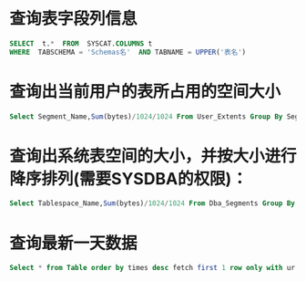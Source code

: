 # 查询表字段列信息 
```sql
SELECT  t.*  FROM  SYSCAT.COLUMNS t
WHERE  TABSCHEMA = 'Schemas名'  AND TABNAME = UPPER('表名')
```
# 查询出当前用户的表所占用的空间大小
```sql
Select Segment_Name,Sum(bytes)/1024/1024 From User_Extents Group By Segment_Name order by Sum(bytes)/1024/1024 desc
```
# 查询出系统表空间的大小，并按大小进行降序排列(需要SYSDBA的权限)：　　
```sql
Select Tablespace_Name,Sum(bytes)/1024/1024 From Dba_Segments Group By Tablespace_Name order by Sum(bytes)/1024/1024 desc
```
# 查询最新一天数据
```sql
Select * from Table order by times desc fetch first 1 row only with ur
```
